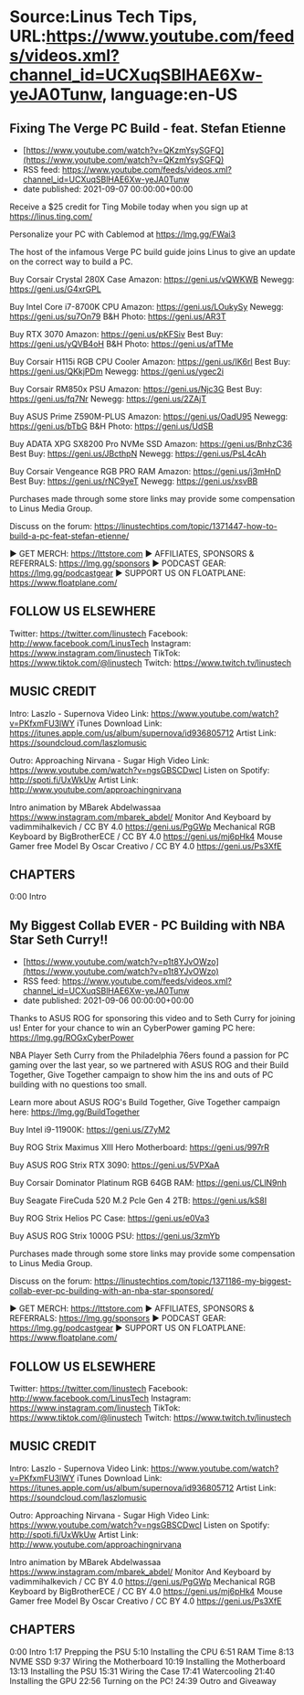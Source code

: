 # Source:Linus Tech Tips, URL:https://www.youtube.com/feeds/videos.xml?channel_id=UCXuqSBlHAE6Xw-yeJA0Tunw, language:en-US

## Fixing The Verge PC Build - feat. Stefan Etienne
 - [https://www.youtube.com/watch?v=QKzmYsySGFQ](https://www.youtube.com/watch?v=QKzmYsySGFQ)
 - RSS feed: https://www.youtube.com/feeds/videos.xml?channel_id=UCXuqSBlHAE6Xw-yeJA0Tunw
 - date published: 2021-09-07 00:00:00+00:00

Receive a $25 credit for Ting Mobile today when you sign up at https://linus.ting.com/

Personalize your PC with Cablemod at https://lmg.gg/FWai3 

The host of the infamous Verge PC build guide joins Linus to give an update on the correct way to build a PC.


Buy Corsair Crystal 280X Case
  Amazon: https://geni.us/vQWKWB
  Newegg: https://geni.us/G4xrGPL

Buy Intel Core i7-8700K CPU
  Amazon: https://geni.us/LOukySy
  Newegg: https://geni.us/su7On79
  B&H Photo: https://geni.us/AR3T

Buy RTX 3070
  Amazon: https://geni.us/pKFSiv
  Best Buy: https://geni.us/yQVB4oH
  B&H Photo: https://geni.us/afTMe

Buy Corsair H115i RGB CPU Cooler
  Amazon: https://geni.us/IK6rl
  Best Buy: https://geni.us/QKkjPDm
  Newegg: https://geni.us/ygec2i

Buy Corsair RM850x PSU
  Amazon: https://geni.us/Njc3G
  Best Buy: https://geni.us/fq7Nr
  Newegg: https://geni.us/2ZAjT

Buy ASUS Prime Z590M-PLUS
  Amazon: https://geni.us/OadU95
  Newegg: https://geni.us/bTbG
  B&H Photo: https://geni.us/UdSB

Buy ADATA XPG SX8200 Pro NVMe SSD
  Amazon: https://geni.us/BnhzC36
  Best Buy: https://geni.us/JBcthpN
  Newegg: https://geni.us/PsL4cAh

Buy Corsair Vengeance RGB PRO RAM
  Amazon: https://geni.us/j3mHnD
  Best Buy: https://geni.us/rNC9yeT
  Newegg: https://geni.us/xsvBB

Purchases made through some store links may provide some compensation to Linus Media Group.

Discuss on the forum: https://linustechtips.com/topic/1371447-how-to-build-a-pc-feat-stefan-etienne/

► GET MERCH: https://lttstore.com
► AFFILIATES, SPONSORS & REFERRALS: https://lmg.gg/sponsors
► PODCAST GEAR: https://lmg.gg/podcastgear
► SUPPORT US ON FLOATPLANE: https://www.floatplane.com/

FOLLOW US ELSEWHERE
---------------------------------------------------  
Twitter: https://twitter.com/linustech
Facebook: http://www.facebook.com/LinusTech
Instagram: https://www.instagram.com/linustech
TikTok: https://www.tiktok.com/@linustech
Twitch: https://www.twitch.tv/linustech

MUSIC CREDIT
---------------------------------------------------
Intro: Laszlo - Supernova
Video Link: https://www.youtube.com/watch?v=PKfxmFU3lWY
iTunes Download Link: https://itunes.apple.com/us/album/supernova/id936805712
Artist Link: https://soundcloud.com/laszlomusic

Outro: Approaching Nirvana - Sugar High
Video Link: https://www.youtube.com/watch?v=ngsGBSCDwcI
Listen on Spotify: http://spoti.fi/UxWkUw
Artist Link: http://www.youtube.com/approachingnirvana

Intro animation by MBarek Abdelwassaa https://www.instagram.com/mbarek_abdel/
Monitor And Keyboard by vadimmihalkevich / CC BY 4.0  https://geni.us/PgGWp
Mechanical RGB Keyboard by BigBrotherECE / CC BY 4.0 https://geni.us/mj6pHk4
Mouse Gamer free Model By Oscar Creativo / CC BY 4.0 https://geni.us/Ps3XfE

CHAPTERS
---------------------------------------------------  
0:00 Intro

## My Biggest Collab EVER - PC Building with NBA Star Seth Curry!!
 - [https://www.youtube.com/watch?v=p1t8YJvOWzo](https://www.youtube.com/watch?v=p1t8YJvOWzo)
 - RSS feed: https://www.youtube.com/feeds/videos.xml?channel_id=UCXuqSBlHAE6Xw-yeJA0Tunw
 - date published: 2021-09-06 00:00:00+00:00

Thanks to ASUS ROG for sponsoring this video and to Seth Curry for joining us! Enter for your chance to win an CyberPower gaming PC here: https://lmg.gg/ROGxCyberPower

NBA Player Seth Curry from the Philadelphia 76ers found a passion for PC gaming over the last year, so we partnered with ASUS ROG and their Build Together, Give Together campaign to show him the ins and outs of PC building with no questions too small.

Learn more about ASUS ROG's Build Together, Give Together campaign here:
https://lmg.gg/BuildTogether


Buy Intel  i9-11900K: https://geni.us/Z7yM2 

Buy ROG Strix Maximus XIII Hero Motherboard: https://geni.us/997rR

Buy ASUS ROG Strix RTX 3090: https://geni.us/5VPXaA

Buy Corsair Dominator Platinum RGB 64GB RAM: https://geni.us/CLlN9nh

Buy Seagate FireCuda 520 M.2 Pcle Gen 4 2TB: https://geni.us/kS8I

Buy ROG Strix Helios PC Case: https://geni.us/e0Va3

Buy ASUS ROG Strix 1000G PSU: https://geni.us/3zmYb

Purchases made through some store links may provide some compensation to Linus Media Group.

Discuss on the forum: https://linustechtips.com/topic/1371186-my-biggest-collab-ever-pc-building-with-an-nba-star-sponsored/

► GET MERCH: https://lttstore.com
► AFFILIATES, SPONSORS & REFERRALS: https://lmg.gg/sponsors
► PODCAST GEAR: https://lmg.gg/podcastgear
► SUPPORT US ON FLOATPLANE: https://www.floatplane.com/

FOLLOW US ELSEWHERE
---------------------------------------------------  
Twitter: https://twitter.com/linustech
Facebook: http://www.facebook.com/LinusTech
Instagram: https://www.instagram.com/linustech
TikTok: https://www.tiktok.com/@linustech
Twitch: https://www.twitch.tv/linustech

MUSIC CREDIT
---------------------------------------------------
Intro: Laszlo - Supernova
Video Link: https://www.youtube.com/watch?v=PKfxmFU3lWY
iTunes Download Link: https://itunes.apple.com/us/album/supernova/id936805712
Artist Link: https://soundcloud.com/laszlomusic

Outro: Approaching Nirvana - Sugar High
Video Link: https://www.youtube.com/watch?v=ngsGBSCDwcI
Listen on Spotify: http://spoti.fi/UxWkUw
Artist Link: http://www.youtube.com/approachingnirvana

Intro animation by MBarek Abdelwassaa https://www.instagram.com/mbarek_abdel/
Monitor And Keyboard by vadimmihalkevich / CC BY 4.0  https://geni.us/PgGWp
Mechanical RGB Keyboard by BigBrotherECE / CC BY 4.0 https://geni.us/mj6pHk4
Mouse Gamer free Model By Oscar Creativo / CC BY 4.0 https://geni.us/Ps3XfE

CHAPTERS
---------------------------------------------------  
0:00 Intro
1:17 Prepping the PSU
5:10 Installing the CPU
6:51 RAM Time
8:13 NVME SSD
9:37 Wiring the Motherboard
10:19 Installing the Motherboard
13:13 Installing the PSU
15:31 Wiring the Case
17:41 Watercooling
21:40 Installing the GPU
22:56 Turning on the PC!
24:39 Outro and Giveaway

